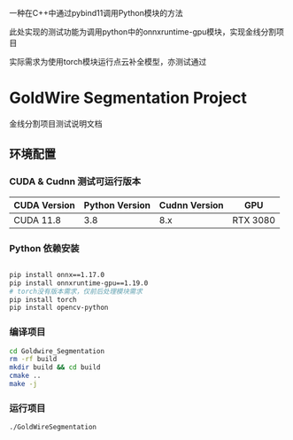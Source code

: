 一种在C++中通过pybind11调用Python模块的方法

此处实现的测试功能为调用python中的onnxruntime-gpu模块，实现金线分割项目

实际需求为使用torch模块运行点云补全模型，亦测试通过

# GoldWire Segmentation Project

金线分割项目测试说明文档

## 环境配置

### CUDA & Cudnn 测试可运行版本
| CUDA Version | Python Version | Cudnn Version | GPU      |
| ------------ | -------------- | ------------- | -------- |
| CUDA 11.8    | 3.8            | 8.x           | RTX 3080 |




### Python 依赖安装

```bash

pip install onnx==1.17.0
pip install onnxruntime-gpu==1.19.0
# torch没有版本需求，仅前后处理模块需求
pip install torch
pip install opencv-python
```

### 编译项目

```bash
cd Goldwire_Segmentation
rm -rf build  
mkdir build && cd build
cmake ..
make -j
```

### 运行项目

```bash
./GoldWireSegmentation
```


